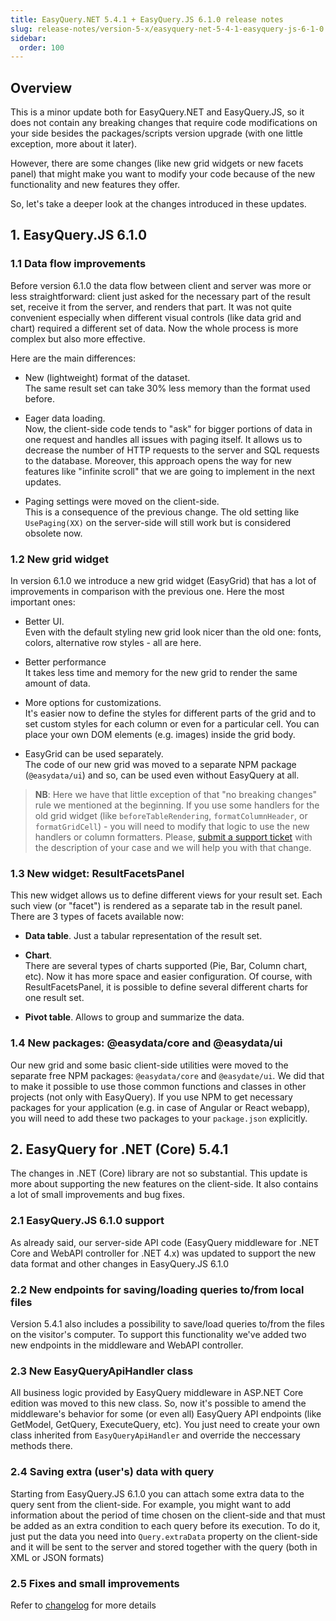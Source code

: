 ```yaml
---
title: EasyQuery.NET 5.4.1 + EasyQuery.JS 6.1.0 release notes
slug: release-notes/version-5-x/easyquery-net-5-4-1-easyquery-js-6-1-0
sidebar:
  order: 100
---
```


## Overview

This is a minor update both for EasyQuery.NET and EasyQuery.JS, so it does not contain any breaking changes that require code modifications on your side besides the packages/scripts version upgrade (with one little exception, more about it later). 

However, there are some changes (like new grid widgets or new facets panel) that might make you want to modify your code because of the new functionality and new features they offer.

So, let's take a deeper look at the changes introduced in these updates. 

## 1. EasyQuery.JS 6.1.0

### 1.1 Data flow improvements

Before version 6.1.0 the data flow between client and server was more or less straightforward: client just asked for the necessary part of the result set, receive it from the server, and renders that part. It was not quite convenient especially when different visual controls (like data grid and chart) required a different set of data.  Now the whole process is more complex but also more effective. 

Here are the main differences:

 * New (lightweight) format of the dataset.     
 The same result set can take 30% less memory than the format used before. 

 * Eager data loading.     
 Now, the client-side code tends to "ask" for bigger portions of data in one request and handles all issues with paging itself. It allows us to decrease the number of HTTP requests to the server and SQL requests to the database. Moreover, this approach opens the way for new features like "infinite scroll" that we are going to implement in the next updates.

 * Paging settings were moved on the client-side.     
 This is a consequence of the previous change. The old setting like `UsePaging(XX)` on the server-side will still work but is considered obsolete now.

### 1.2 New grid widget

In version 6.1.0 we introduce a new grid widget (EasyGrid) that has a lot of improvements in comparison with the previous one. Here the most important ones:

 * Better UI.   
Even with the default styling new grid look nicer than the old one: fonts, colors, alternative row styles - all are here. 

 * Better performance    
It takes less time and memory for the new grid to render the same amount of data.

 * More options for customizations.    
 It's easier now to define the styles for different parts of the grid and to set custom styles for each column or even for a particular cell. You can place your own DOM elements (e.g. images) inside the grid body.


 * EasyGrid can be used separately.    
 The code of our new grid was moved to a separate NPM package (`@easydata/ui`) and so, can be used even without EasyQuery at all.
 
 
> __NB__: Here we have that little exception of that "no breaking changes" rule we mentioned at the beginning. If you use some handlers for the old grid widget (like `beforeTableRendering`, `formatColumnHeader`, or `formatGridCell`) - you will need to modify that logic to use the new handlers or column formatters. Please, [submit a support ticket](https://korzh.com/support) with the description of your case and we will help you with that change.


### 1.3 New widget: ResultFacetsPanel

This new widget allows us to define different views for your result set. Each such view (or "facet") is rendered as a separate tab in the result panel. There are 3 types of facets available now:

 * __Data table__. Just a tabular representation of the result set.

 * __Chart__.     
 There are several types of charts supported (Pie, Bar, Column chart, etc). Now it has more space and easier configuration. 
 Of course, with ResultFacetsPanel, it is possible to define several different charts for one result set.

 * __Pivot table__.  Allows to group and summarize the data. 


### 1.4 New packages: @easydata/core and @easydata/ui

Our new grid and some basic client-side utilities were moved to the separate free NPM packages: `@easydata/core` and `@easydate/ui`. We did that to make it possible to use those common functions and classes in other projects (not only with EasyQuery). If you use NPM to get necessary packages for your application (e.g. in case of Angular or React webapp), you will need to add these two packages to your `package.json` explicitly. 



 ## 2. EasyQuery for .NET (Core) 5.4.1
 
 The changes in .NET (Core) library are not so substantial. This update is more about supporting the new features on the client-side. It also contains a lot of small improvements and bug fixes.

### 2.1 EasyQuery.JS 6.1.0 support

As already said, our server-side API code (EasyQuery middleware for .NET Core and WebAPI controller for .NET 4.x) was updated to support the new data format and other changes in EasyQuery.JS 6.1.0

### 2.2 New endpoints for saving/loading queries to/from local files

Version 5.4.1 also includes a possibility to save/load queries to/from the files on the visitor's computer. 
To support this functionality we've added two new endpoints in the middleware and WebAPI controller.

### 2.3 New EasyQueryApiHandler class

All business logic provided by EasyQuery middleware in ASP.NET Core edition was moved to this new class. So, now it's possible to amend the middleware's behavior for some (or even all) EasyQuery API endpoints (like GetModel, GetQuery, ExecuteQuery, etc). You just need to create your own class inherited from `EasyQueryApiHandler` and override the neccessary methods there.


### 2.4 Saving extra (user's) data with query

Starting from EasyQuery.JS 6.1.0 you can attach some extra data to the query sent from the client-side. For example, you might want to add information about the period of time chosen on the client-side and that must be added as an extra condition to each query before its execution. To do it, just put the data you need into `Query.extraData` property on the client-side and it will be sent to the server and stored together with the query (both in XML or JSON formats) 


### 2.5 Fixes and small improvements

Refer to [changelog](//////////////changelog) for more details
